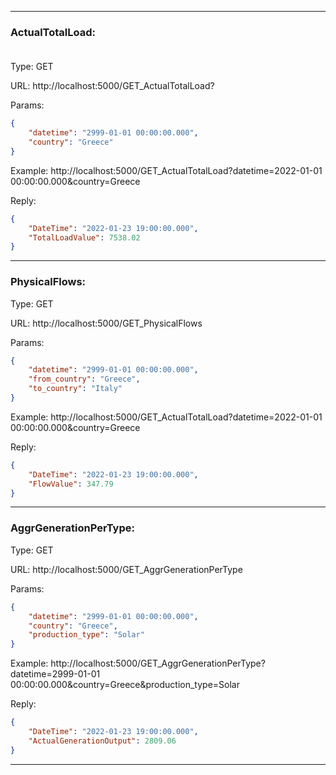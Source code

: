 
---------------------------------------------------------------------------

### ActualTotalLoad: <br /><br />

Type: GET

URL: http://localhost:5000/GET_ActualTotalLoad?

Params: 
```json
{
	"datetime": "2999-01-01 00:00:00.000", 
	"country": "Greece" 
}
```

Example: http://localhost:5000/GET_ActualTotalLoad?datetime=2022-01-01 00:00:00.000&country=Greece

Reply:
```json 
{    
	"DateTime": "2022-01-23 19:00:00.000",   
	"TotalLoadValue": 7538.02
}
```


---------------------------------------------------------------------------

### PhysicalFlows:

Type: GET

URL: http://localhost:5000/GET_PhysicalFlows

Params: 
```json
{
	"datetime": "2999-01-01 00:00:00.000", 
	"from_country": "Greece", 
	"to_country": "Italy"
}
```

Example: http://localhost:5000/GET_ActualTotalLoad?datetime=2022-01-01 00:00:00.000&country=Greece

Reply: 
```json 
{    
	"DateTime": "2022-01-23 19:00:00.000",   	
	"FlowValue": 347.79
}
```

---------------------------------------------------------------------------

### AggrGenerationPerType:

Type: GET

URL: http://localhost:5000/GET_AggrGenerationPerType

Params: 
```json
{
	"datetime": "2999-01-01 00:00:00.000", 
	"country": "Greece", 
	"production_type": "Solar"
}
```

Example: http://localhost:5000/GET_AggrGenerationPerType?datetime=2999-01-01 00:00:00.000&country=Greece&production_type=Solar

Reply: 
```json 
{    
	"DateTime": "2022-01-23 19:00:00.000",   	
	"ActualGenerationOutput": 2809.06
}
```

---------------------------------------------------------------------------
